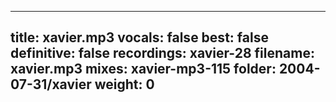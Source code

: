
---
title: xavier.mp3
vocals: false
best: false
definitive: false
recordings: xavier-28
filename: xavier.mp3
mixes: xavier-mp3-115
folder: 2004-07-31/xavier
weight: 0
---
